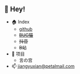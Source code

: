  ## 👻 Hey!


- 🏠 Index
    - [github](https://hellomitsuha.github.io)
    - ~~[BUG猫](http://shequ.codemao.cn/user/11770768)~~
    - ~~抖音~~
    - ~~B站~~
- 🌱 项目
    - 言の宫
- 📫 jiangyuxian@petalmail.com

<!---
✨ 嗷呜 ✨
You can click the Preview link to take a look at your changes.
--->
